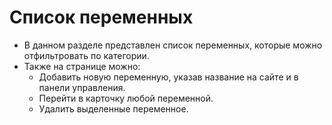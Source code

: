 # Список переменных
* В данном разделе представлен список переменных, которые можно отфильтровать по категории.
* Также на странице можно:
    + Добавить новую переменную, указав название на сайте и в панели управления.
    + Перейти в карточку любой переменной.
    + Удалить выделенные переменное.
